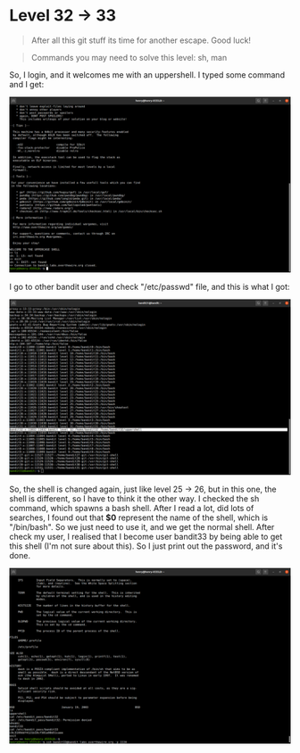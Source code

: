 # Level 32 -> 33
> After all this git stuff its time for another escape. Good luck!

> Commands you may need to solve this level: sh, man

So, I login, and it welcomes me with an uppershell. I typed some command and I get:

![Sol](https://github.com/HenryNg101/ctf-write-ups/blob/main/Over_the_wire/Bandit/Level%2032%20-%3E%2033/Images/0.png)

I go to other bandit user and check "/etc/passwd" file, and this is what I got:

![Sol](https://github.com/HenryNg101/ctf-write-ups/blob/main/Over_the_wire/Bandit/Level%2032%20-%3E%2033/Images/1.png)

So, the shell is changed again, just like level 25 -> 26, but in this one, the shell is different, so I have to think it the other way. I checked the sh command, 
which spawns a bash shell. After I read a lot, did lots of searches, I found out that **$0** represent the name of the shell, which is "/bin/bash". So we just need 
to use it, and we get the normal shell. After check my user, I realised that I become user bandit33 by being able to get this shell (I'm not sure about this). So I 
just print out the password, and it's done.

![Sol](https://github.com/HenryNg101/ctf-write-ups/blob/main/Over_the_wire/Bandit/Level%2032%20-%3E%2033/Images/2.png)
